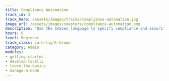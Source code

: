```yaml
---
title: Compliance Automation
track_id: 3
track_hero: /assets/images/tracks/compliance-automation.jpg
image_url: /assets/images/coasters/compliance-automation.png
description: 'Use the InSpec language to specify compliance and security requirements as code. Find problems early, during development, and not after the fact. '
hours: 6
level: Beginner
track_class: card-light-brown
category: Admin
modules:
- getting-started
- develop-locally
- learn-the-basics
- manage-a-node
---
```

